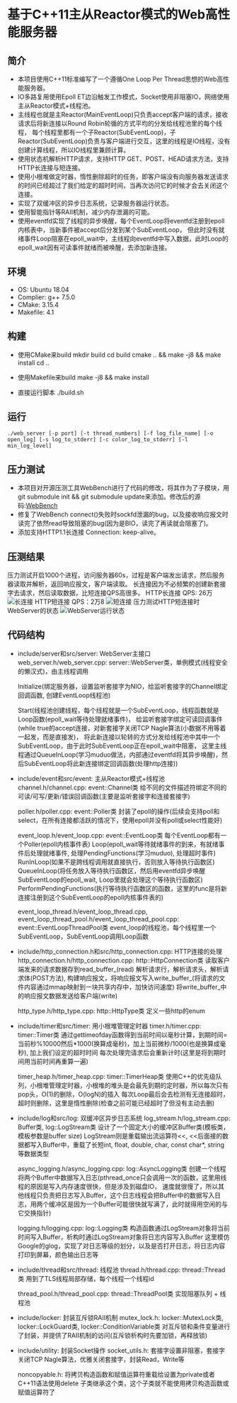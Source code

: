 # 基于C++11主从Reactor模式的Web高性能服务器

## 简介
* 本项目使用C++11标准编写了一个遵循One Loop Per Thread思想的Web高性能服务器。
* IO多路复用使用Epoll ET边沿触发工作模式，Socket使用非阻塞IO，网络使用主从Reactor模式+线程池。
* 主线程也就是主Reactor(MainEventLoop)只负责accept客户端的请求，接收请求后将新连接以Round Robin轮循的方式平均的分发给线程池里的每个线程，
  每个线程里都有一个子Reactor(SubEventLoop)，子Reactor(SubEventLoop)负责与客户端进行交互，这里的线程是IO线程，没有创建计算线程，所以IO线程里兼顾计算。
* 使用状态机解析HTTP请求，支持HTTP GET、POST、HEAD请求方法，支持HTTP长连接与短连接。
* 使用小根堆做定时器，惰性删除超时的任务，即客户端没有向服务器发送请求的时间已经超过了我们给定的超时时间，当再次访问它的时候才会去关闭这个连接。
* 实现了双缓冲区的异步日志系统，记录服务器运行状态。
* 使用智能指针等RAII机制，减少内存泄漏的可能。
* 使用eventfd实现了线程的异步唤醒，每个EventLoop将eventfd注册到epoll内核表中，当新事件被accept后分发到某个SubEventLoop，
但此时没有就绪事件Loop阻塞在epoll_wait中，主线程向eventfd中写入数据，此时Loop的epoll_wait因有可读事件就绪而被唤醒，去添加新连接。

## 环境 
* OS: Ubuntu 18.04
* Complier: g++ 7.5.0
* CMake: 3.15.4
* Makefile: 4.1 

## 构建
* 使用CMake来build
    mkdir build 
    cd build
    cmake .. && make -j8 && make install
    cd ..

* 使用Makefile来build
    make -j8 && make install

* 直接运行脚本
    ./build.sh

## 运行
	./web_server [-p port] [-t thread_numbers] [-f log_file_name] [-o open_log] [-s log_to_stderr] [-c color_log_to_stderr] [-l min_log_level]

## 压力测试
* 本项目对开源压测工具WebBench进行了代码的修改，将其作为了子模块，用git submodule init && git submodule update来添加。修改后的源码:[WebBench](https://github.com/ashen7/WebBench.git)
* 修复了WebBench connect()失败时sockfd泄漏的bug，以及接收响应报文时读完了依然read导致阻塞的bug(因为是BIO，读完了再读就会阻塞了)。
* 添加支持HTTP1.1长连接 Connection: keep-alive。

## 压测结果
压力测试开启1000个进程，访问服务器60s，过程是客户端发出请求，然后服务器读取并解析，返回响应报文，客户端读取。
长连接因为不必频繁的创建新套接字去请求，然后读取数据，比短连接QPS高很多。
HTTP长连接 QPS: 26万
![长连接](https://github.com/ashen7/WebServer/blob/master/resource/WebServer%E9%95%BF%E8%BF%9E%E6%8E%A5QPS.png)
HTTP短连接 QPS：2万8
![短连接](https://github.com/ashen7/WebServer/blob/master/resource/WebServer%E7%9F%AD%E8%BF%9E%E6%8E%A5QPS.png)
压力测试HTTP短连接时 WebServer的状态
![WebServer运行状态](https://github.com/ashen7/WebServer/blob/master/resource/WebServer%E8%BF%90%E8%A1%8C%E6%97%B6%E7%8A%B6%E6%80%81.png)

## 代码结构
* include/server和src/server: WebServer主接口
    web_server.h/web_server.cpp: server::WebServer类，单例模式(线程安全的懒汉式)，由主线程调用

    Initialize(绑定服务器，设置监听套接字为NIO，给监听套接字的Channel绑定回调函数, 创建EventLoop线程池)

    Start(线程池创建线程，每个线程就是一个SubEventLoop，线程函数就是Loop函数(epoll_wait等待处理就绪事件)，
          给监听套接字绑定可读回调事件(while true的accept连接，对新套接字关闭TCP Nagle算法(小数据不用等着一起发，而是直接发)，
          将此新连接以轮转的方式分发给线程池中其中一个SubEventLoop，由于此时SubEventLoop正在epoll_wait中阻塞，
          这里主线程通过QueueInLoop(学习muduo做法，内部通过eventfd将其异步唤醒)，然后SubEventLoop将此新连接绑定回调函数(处理http连接))

* include/event和src/event: 主从Reactor模式+线程池
    channel.h/channel.cpp: event::Channel类 
        给不同的文件描述符绑定不同的可读/可写/更新/错误回调函数(主要是监听套接字和连接套接字)

    poller.h/poller.cpp: event::Poller类
        封装了epoll的操作(后续会支持poll和select，在所有连接都活跃的情况下，使用epoll并没有poll或select性能好)

    event_loop.h/event_loop.cpp: event::EventLoop类
        每个EventLoop都有一个Poller(epoll内核事件表)
        Loop(epoll_wait等待就绪事件的到来，有就绪事件后处理就绪事件, 处理PendingFunctions(学习muduo), 处理超时事件)
        RunInLoop(如果不是跨线程调用就直接执行，否则放入等待执行函数区)
        QueueInLoop(将任务放入等待执行函数区，然后用eventfd异步唤醒SubEventLoop的epoll_wait, Loop里就会处理这个等待执行函数区)
        PerformPendingFunctions(执行等待执行函数区的函数，这里的func是将新连接注册到这个SubEventLoop的epoll内核事件表的)

    event_loop_thread.h/event_loop_thread.cpp, event_loop_thread_pool.h/event_loop_thread_pool.cpp: event::EventLoopThreadPool类
        event_loop的线程池，每个线程里一个SubEventLoop，SubEventLoop调用Loop函数

* include/http_connection.h和src/http_connection.cpp: HTTP连接的处理
    http_connection.h/http_connection.cpp: http::HttpConnection类
        读取客户端发来的请求数据存到read_buffer_(read)
        解析请求行，解析请求头，解析请求体(POST方法), 构建响应报文，将响应报文写入write_buffer_(将请求的文件内容通过mmap映射到一块共享内存中，加快访问速度)
        将write_buffer_中的响应报文数据发送给客户端(write)

    http_type.h/http_type.cpp: http::HttpType类
        定义一些http的enum

* include/timer和src/timer: 用小根堆管理定时器
    timer.h/timer.cpp: timer::Timer类
        通过gettimeofday函数得到当前时间以毫秒计算，到期时间=当前秒%10000然后*1000(换算成毫秒)，加上当前微秒/1000(也是换算成毫秒), 加上我们设定的超时时间
        每次处理完请求后会重新计时(这里是将到期时间用当前时间再重算一遍)

    timer_heap.h/timer_heap.cpp: timer::TimerHeap类
        使用C++的优先级队列，小根堆管理定时器，小根堆的堆头是会最先到期的定时器，所以每次只有pop头，O(1)的删除，O(logN)的插入
        每次Loop最后会去检测有无连接超时，超时则删除，这里是惰性删除(检查之前可能已经超时了但没有主动去删)

* include/log和src/log: 双缓冲区异步日志系统
    log_stream.h/log_stream.cpp: Buffer类, log::LogStream类
        设计了一个固定大小的缓冲区Buffer类(模板类，模板参数是buffer size)
        LogStream则是重载输出流运算符<<, <<后面接的数据都写入Buffer中，重载了长短int, float, double, char, const char*, string等数据类型

    async_logging.h/async_logging.cpp: log::AsyncLogging类
        创建一个线程将两个Buffer中数据写入日志(pthread_once只会调用一次的函数，这里用线程的原因是写入内存速度很快，但是涉及到磁盘IO，
        速度就很慢了，所以其他线程只负责把日志写入Buffer，这个日志线程会把Buffer中的数据写入日志，用两个缓冲区是因为一个Buffer可能很快就写满了，此时就得用空闲的与它交换指针)

    logging.h/logging.cpp: log::Logging类
        构造函数通过LogStream对象将当前时间写入Buffer，析构时通过LogStream对象将日志内容写入Buffer
        这里模仿Google的glog，实现了对日志等级的划分，以及是否打开日志，将日志内容打印到屏幕，颜色输出日志等

* include/thread和src/thread: 线程池
    thread.h/thread.cpp: thread::Thread类
        用到了TLS线程局部存储，每个线程一个线程id

    thread_pool.h/thread_pool.cpp: thread::ThreadPool类
        实现阻塞队列 + 线程池

* include/locker: 封装互斥锁RAII机制
    mutex_lock.h: locker::MutexLock类, locker::LockGuard类, locker::ConditionVariable类
        对互斥锁和条件变量进行了封装，并提供了RAII机制的访问(互斥锁析构时先要加锁，再释放锁)

* include/utility: 封装Socket操作
    socket_utils.h: 
        套接字设置非阻塞，套接字关闭TCP Nagle算法，优雅关闭套接字，封装Read，Write等

    noncopyable.h:
        将拷贝构造函数和赋值运算符重载给设置为private或者C++11语法使用delete
        子类继承这个类，这个子类就不能使用拷贝构造函数或赋值运算符了

